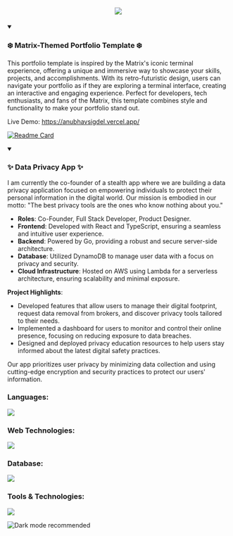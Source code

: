 <p align="center">
  <a href="https://github.com/asigdel29">
  </a>
</p>

<p align="center">
  <h1 align="center">
    <a href="https://github.com/asigdel29">
      <img src="https://readme-typing-svg.demolab.com?font=Nunito&weight=600&size=30&duration=2000&pause=1000&color=1A73E8&center=true&vCenter=true&width=700&lines=Hello+%F0%9F%91%8B%2C+I'm+Anu;Founder+%40+Incognito;Software+Engineer+%7C+Cognitive+Scientist;" />
    </a>
  </h1>
</p>

<details open>
  <summary><h3>❄️ Matrix-Themed Portfolio Template ❄️</h3></summary>
  This portfolio template is inspired by the Matrix's iconic terminal experience, offering a unique and immersive way to showcase your skills, projects, and accomplishments. With its retro-futuristic design, users can navigate your portfolio as if they are exploring a terminal interface, creating an interactive and engaging experience. Perfect for developers, tech enthusiasts, and fans of the Matrix, this template combines style and functionality to make your portfolio stand out.
  <p>Live Demo: <a href="https://anubhavsigdel.vercel.app/">https://anubhavsigdel.vercel.app/</a></p>
</details>

[![Readme Card](https://github-readme-stats.vercel.app/api/pin/?username=asigdel29&repo=matrixportfolio&theme=transparent&bg_color=1F222E&title_color=00C9B1&text_color=82ACF9&hide_border=false&icon_color=B792EB)](https://github.com/asigdel29/matrixportfolio)

<details open>
  <summary><h3>✨ Data Privacy App ✨</h3></summary>
  
I am currently the co-founder of a stealth app where we are building a data privacy application focused on empowering individuals to protect their personal information in the digital world. Our mission is embodied in our motto: "The best privacy tools are the ones who know nothing about you."

- **Roles**: Co-Founder, Full Stack Developer, Product Designer.
- **Frontend**: Developed with React and TypeScript, ensuring a seamless and intuitive user experience.
- **Backend**: Powered by Go, providing a robust and secure server-side architecture.
- **Database**: Utilized DynamoDB to manage user data with a focus on privacy and security.
- **Cloud Infrastructure**: Hosted on AWS using Lambda for a serverless architecture, ensuring scalability and minimal exposure.

**Project Highlights**:
- Developed features that allow users to manage their digital footprint, request data removal from brokers, and discover privacy tools tailored to their needs.
- Implemented a dashboard for users to monitor and control their online presence, focusing on reducing exposure to data breaches.
- Designed and deployed privacy education resources to help users stay informed about the latest digital safety practices.

Our app prioritizes user privacy by minimizing data collection and using cutting-edge encryption and security practices to protect our users' information.

</details>

<h3 align="left">Languages:</h3>
<p align="left">
  <a href="https://skillicons.dev">
    <img src="https://skillicons.dev/icons?i=c,cpp,cs,go,java,py,scala,ocaml,clojure" />
  </a>
</p>

<h3 align="left">Web Technologies:</h3>
<p align="left">
  <a href="https://skillicons.dev">
    <img src="https://skillicons.dev/icons?i=css,html,js,ts,vercel,react,angular,tailwind" />
  </a>
</p>

<h3 align="left">Database:</h3>
<p align="left">
  <a href="https://skillicons.dev">
    <img src="https://skillicons.dev/icons?i=mongodb,mysql,postgres,dynamodb" />
  </a>
</p>

<h3 align="left">Tools & Technologies:</h3>
<p align="left">
  <a href="https://skillicons.dev">
    <img src="https://skillicons.dev/icons?i=aws,gcp,docker,git,kubernetes,nginx,postman,tensorflow,pytorch,git,idea,linux,bash,figma," />
  </a>
</p>

<!--
[![Anubhav's GitHub stats](https://github-readme-stats.vercel.app/api?username=asigdel29)](https://github.com/asigdel29/github-readme-stats)
-->
<p>
  <img src="https://user-images.githubusercontent.com/66233296/214164389-3a835f90-25b1-4649-83f6-3cc29f30f927.png" alt="Dark mode recommended" />
</p>
